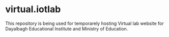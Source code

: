 # virtual.iotlab
This repository is being used for temporarely hosting Virtual lab website for Dayalbagh Educational Institute and Ministry of Education.
